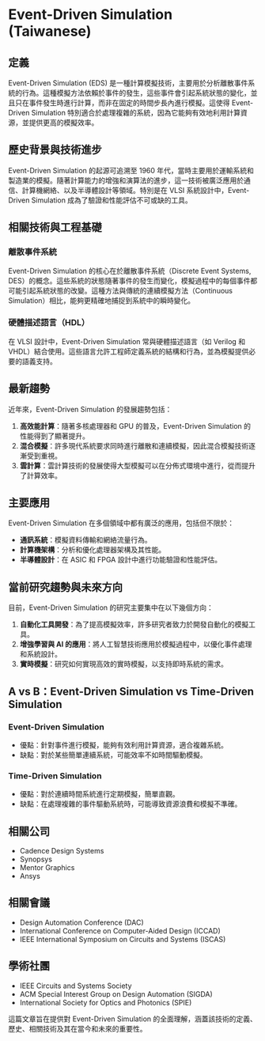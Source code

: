 # Event-Driven Simulation (Taiwanese)

## 定義

Event-Driven Simulation (EDS) 是一種計算模擬技術，主要用於分析離散事件系統的行為。這種模擬方法依賴於事件的發生，這些事件會引起系統狀態的變化，並且只在事件發生時進行計算，而非在固定的時間步長內進行模擬。這使得 Event-Driven Simulation 特別適合於處理複雜的系統，因為它能夠有效地利用計算資源，並提供更高的模擬效率。

## 歷史背景與技術進步

Event-Driven Simulation 的起源可追溯至 1960 年代，當時主要用於運輸系統和製造業的模擬。隨著計算能力的增強和演算法的進步，這一技術被廣泛應用於通信、計算機網絡、以及半導體設計等領域。特別是在 VLSI 系統設計中，Event-Driven Simulation 成為了驗證和性能評估不可或缺的工具。

## 相關技術與工程基礎

### 離散事件系統

Event-Driven Simulation 的核心在於離散事件系統（Discrete Event Systems, DES）的概念。這些系統的狀態隨著事件的發生而變化，模擬過程中的每個事件都可能引起系統狀態的改變。這種方法與傳統的連續模擬方法（Continuous Simulation）相比，能夠更精確地捕捉到系統中的瞬時變化。

### 硬體描述語言（HDL）

在 VLSI 設計中，Event-Driven Simulation 常與硬體描述語言（如 Verilog 和 VHDL）結合使用。這些語言允許工程師定義系統的結構和行為，並為模擬提供必要的語義支持。

## 最新趨勢

近年來，Event-Driven Simulation 的發展趨勢包括：

1. **高效能計算**：隨著多核處理器和 GPU 的普及，Event-Driven Simulation 的性能得到了顯著提升。
2. **混合模擬**：許多現代系統要求同時進行離散和連續模擬，因此混合模擬技術逐漸受到重視。
3. **雲計算**：雲計算技術的發展使得大型模擬可以在分佈式環境中進行，從而提升了計算效率。

## 主要應用

Event-Driven Simulation 在多個領域中都有廣泛的應用，包括但不限於：

- **通訊系統**：模擬資料傳輸和網絡流量行為。
- **計算機架構**：分析和優化處理器架構及其性能。
- **半導體設計**：在 ASIC 和 FPGA 設計中進行功能驗證和性能評估。

## 當前研究趨勢與未來方向

目前，Event-Driven Simulation 的研究主要集中在以下幾個方向：

1. **自動化工具開發**：為了提高模擬效率，許多研究者致力於開發自動化的模擬工具。
2. **增強學習與 AI 的應用**：將人工智慧技術應用於模擬過程中，以優化事件處理和系統設計。
3. **實時模擬**：研究如何實現高效的實時模擬，以支持即時系統的需求。

## A vs B：Event-Driven Simulation vs Time-Driven Simulation

### Event-Driven Simulation

- 優點：針對事件進行模擬，能夠有效利用計算資源，適合複雜系統。
- 缺點：對於某些簡單連續系統，可能效率不如時間驅動模擬。

### Time-Driven Simulation

- 優點：對於連續時間系統進行定期模擬，簡單直觀。
- 缺點：在處理複雜的事件驅動系統時，可能導致資源浪費和模擬不準確。

## 相關公司

- Cadence Design Systems
- Synopsys
- Mentor Graphics
- Ansys

## 相關會議

- Design Automation Conference (DAC)
- International Conference on Computer-Aided Design (ICCAD)
- IEEE International Symposium on Circuits and Systems (ISCAS)

## 學術社團

- IEEE Circuits and Systems Society
- ACM Special Interest Group on Design Automation (SIGDA)
- International Society for Optics and Photonics (SPIE)

這篇文章旨在提供對 Event-Driven Simulation 的全面理解，涵蓋該技術的定義、歷史、相關技術及其在當今和未來的重要性。